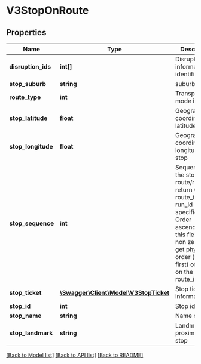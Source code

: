# V3StopOnRoute

## Properties
Name | Type | Description | Notes
------------ | ------------- | ------------- | -------------
**disruption_ids** | **int[]** | Disruption information identifier(s) | [optional] 
**stop_suburb** | **string** | suburb of stop | [optional] 
**route_type** | **int** | Transport mode identifier | [optional] 
**stop_latitude** | **float** | Geographic coordinate of latitude at stop | [optional] 
**stop_longitude** | **float** | Geographic coordinate of longitude at stop | [optional] 
**stop_sequence** | **int** | Sequence of the stop on the route/run; return 0 when route_id or run_id not specified. Order ascendingly by this field (when non zero) to get physical order (earliest first) of stops on the route_id/run_id. | [optional] 
**stop_ticket** | [**\Swagger\Client\Model\V3StopTicket**](V3StopTicket.md) | Stop ticket information | [optional] 
**stop_id** | **int** | Stop identifier | [optional] 
**stop_name** | **string** | Name of stop | [optional] 
**stop_landmark** | **string** | Landmark in proximity of stop | [optional] 

[[Back to Model list]](../README.md#documentation-for-models) [[Back to API list]](../README.md#documentation-for-api-endpoints) [[Back to README]](../README.md)



